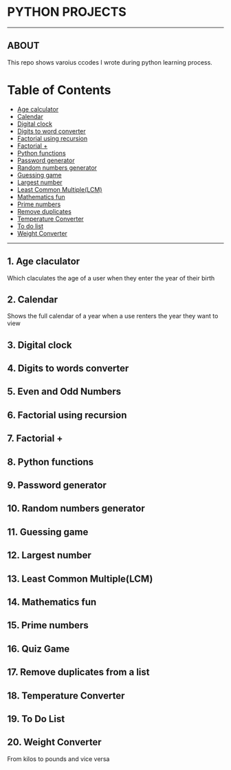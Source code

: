 # PYTHON PROJECTS
***
## ABOUT
This repo shows varoius ccodes I wrote during python learning process.
# Table of Contents
* [Age calculator](#age-calculator)
* [Calendar](#calendar)
* [Digital clock](#digitl-clock)
* [Digits to word converter](#digits-to-word-converter)
* [Factorial using recursion](#factorial-using-reccursion)
* [Factorial +](#factorial-+)
* [Python functions](#python-functions)
* [Password generator](#password-generator)
* [Random numbers generator](#random-numbers-generator)
* [Guessing game](#guessing-game)
* [Largest number](#largest-number)
* [Least Common Multiple(LCM) ](#least-common-multiple)
* [Mathematics fun](#mathematics-fun)
* [Prime numbers](#prime-numbers)
* [Remove duplicates](#remove-duplicates-from-a-list)
* [Temperature Converter](#temperature-converter)
* [To do list](#to-do-list)
* [Weight Converter](#weight-converter)

***
## 1. Age claculator
Which claculates the age of a user when they enter the  year of their birth
## 2. Calendar
Shows the full calendar of a year when a use renters the year they want to view
## 3. Digital clock
## 4. Digits to words converter
## 5. Even and Odd  Numbers 
## 6. Factorial using recursion
## 7. Factorial +
## 8. Python functions
## 9. Password generator
## 10. Random numbers generator
## 11. Guessing game
## 12. Largest number
## 13. Least Common Multiple(LCM)
## 14. Mathematics fun
## 15. Prime numbers
## 16. Quiz Game
## 17. Remove duplicates from a list
## 18. Temperature Converter
## 19. To Do List
## 20. Weight Converter
From kilos to pounds and vice versa
